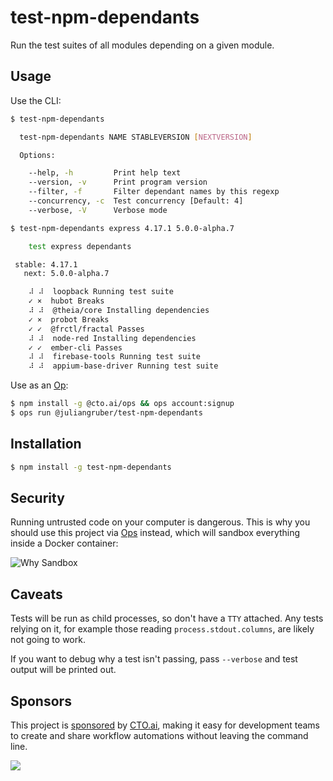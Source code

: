 # test-npm-dependants

Run the test suites of all modules depending on a given module.

## Usage

Use the CLI:

```bash
$ test-npm-dependants

  test-npm-dependants NAME STABLEVERSION [NEXTVERSION]

  Options:

    --help, -h         Print help text
    --version, -v      Print program version
    --filter, -f       Filter dependant names by this regexp
    --concurrency, -c  Test concurrency [Default: 4]
    --verbose, -V      Verbose mode

$ test-npm-dependants express 4.17.1 5.0.0-alpha.7

    test express dependants

 stable: 4.17.1
   next: 5.0.0-alpha.7

    ⠼ ⠼  loopback Running test suite
    ✓ ×  hubot Breaks
    ⠼ ⠼  @theia/core Installing dependencies
    ✓ ×  probot Breaks
    ✓ ✓  @frctl/fractal Passes
    ⠼ ⠼  node-red Installing dependencies
    ✓ ✓  ember-cli Passes
    ⠼ ⠼  firebase-tools Running test suite
    ⠼ ⠼  appium-base-driver Running test suite

```

Use as an [Op](https://cto.ai/):

```bash
$ npm install -g @cto.ai/ops && ops account:signup
$ ops run @juliangruber/test-npm-dependants
```

## Installation

```bash
$ npm install -g test-npm-dependants
```

## Security

Running untrusted code on your computer is dangerous. This is why you should use
this project via [Ops](https://cto.ai/) instead, which will sandbox everything
inside a Docker container:

![Why Sandbox](images/sandbox.png)

## Caveats

Tests will be run as child processes, so don't have a `TTY` attached. Any tests
relying on it, for example those reading `process.stdout.columns`, are likely
not going to work.

If you want to debug why a test isn't passing, pass `--verbose` and test output
will be printed out.

## Sponsors

This project is [sponsored](https://github.com/sponsors/juliangruber) by [CTO.ai](https://cto.ai/), making it easy for development teams to create and share workflow automations without leaving the command line.

[![](https://apex-software.imgix.net/github/sponsors/cto.png)](https://cto.ai/)
